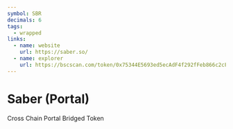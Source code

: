 ```yaml
---
symbol: SBR
decimals: 6
tags:
  - wrapped
links:
  - name: website
    url: https://saber.so/
  - name: explorer
    url: https://bscscan.com/token/0x75344E5693ed5ecAdF4f292fFeb866c2cF8afCF1
---
```


# Saber (Portal)

Cross Chain Portal Bridged Token
